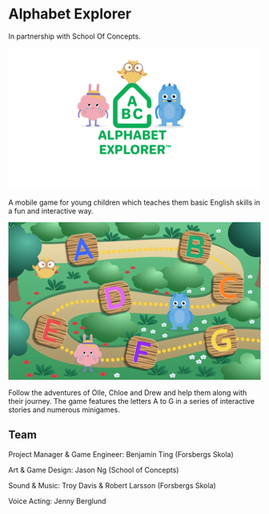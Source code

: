 # Alphabet Explorer
In partnership with School Of Concepts.

![1](/Images/01.png)


A mobile game for young children which teaches them basic English skills in a fun and interactive way.

![3](/Images/03.png)

Follow the adventures of Olle, Chloe and Drew and help them along with their journey. The game features the letters A to G in a series of interactive stories and numerous minigames.

## Team
Project Manager & Game Engineer: Benjamin Ting (Forsbergs Skola)

Art & Game Design: Jason Ng (School of Concepts)

Sound & Music: Troy Davis & Robert Larsson (Forsbergs Skola)

Voice Acting: Jenny Berglund
